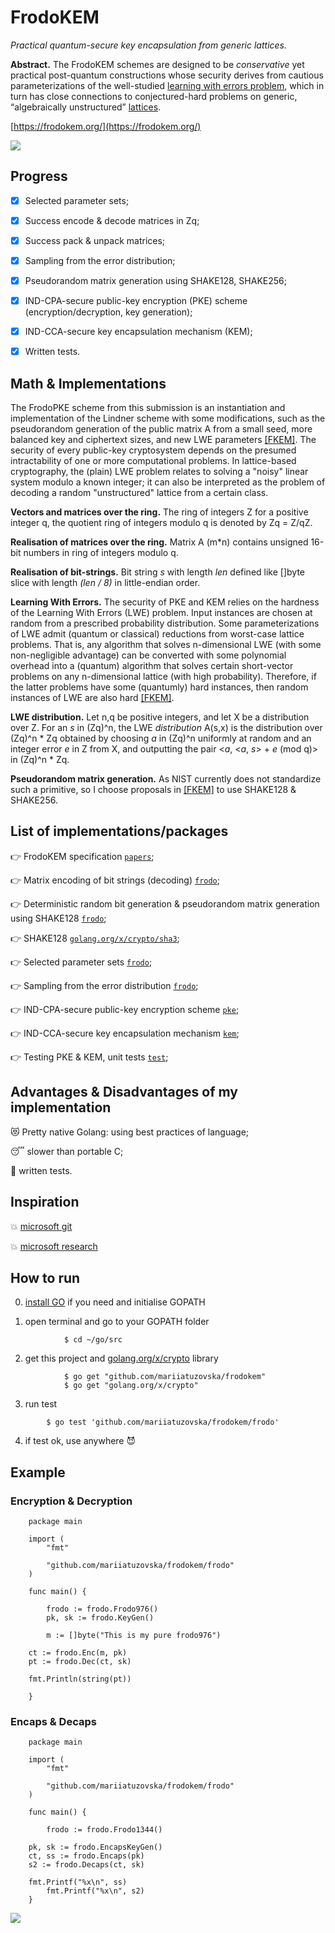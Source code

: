 # FrodoKEM

*Practical quantum-secure key encapsulation from generic lattices.*

**Abstract.** The FrodoKEM schemes are designed to be _conservative_ yet practical post-quantum constructions whose security derives from cautious parameterizations of the well-studied [learning with errors problem](https://en.wikipedia.org/wiki/Learning_with_errors), which in turn has close connections to conjectured-hard problems on generic, “algebraically unstructured” [lattices](https://en.wikipedia.org/wiki/Lattice_(order)).

[https://frodokem.org/](https://frodokem.org/)

![](https://github.com/mariiatuzovska/frodokem/blob/master/img/frodo.jpg)

## Progress 

- [x] Selected parameter sets;
- [x] Success encode & decode matrices in Zq;
- [x] Success pack & unpack matrices;
- [x] Sampling from the error distribution;
- [x] Pseudorandom matrix generation using SHAKE128, SHAKE256;
- [x] IND-CPA-secure public-key encryption (PKE) scheme (encryption/decryption, key generation);
- [x] IND-CCA-secure key encapsulation mechanism (KEM);

- [x] Written tests.

## Math & Implementations

The FrodoPKE scheme from this submission is an instantiation and implementation of the Lindner scheme with some modifications, such as the pseudorandom generation of the public matrix A from a small seed, more balanced key and ciphertext sizes, and new LWE parameters [\[FKEM\]](https://github.com/mariiatuzovska/frodokem/blob/master/papers/FrodoKEM-specification-20190702.pdf).
The security of every public-key cryptosystem depends on the presumed intractability of one or more computational problems. In lattice-based cryptography, the (plain) LWE problem relates to solving a "noisy" linear system modulo a known integer; it can also be interpreted as the problem of decoding a random "unstructured" lattice from a certain class.


**Vectors and matrices over the ring.** The ring of integers Z for a positive integer q, the quotient ring of integers modulo q is denoted by Zq = Z/qZ.

**Realisation of matrices over the ring.** Matrix A (m*n) contains unsigned 16-bit numbers in ring of integers modulo q.

**Realisation of bit-strings.** Bit string *s* with length *len* defined like []byte slice with length *(len / 8)* in little-endian order.

**Learning With Errors.** The security of PKE and KEM relies on the hardness of the Learning With Errors (LWE) problem. Input instances are chosen at random from a prescribed probability distribution. Some parameterizations of LWE admit (quantum or classical) reductions from worst-case lattice problems. That is, any algorithm that solves n-dimensional LWE (with some non-negligible advantage) can be converted with some polynomial overhead into a (quantum) algorithm that solves certain short-vector problems on any n-dimensional lattice (with high probability). Therefore, if the latter problems have some (quantumly) hard instances, then random instances of LWE are also hard [\[FKEM\]](https://github.com/mariiatuzovska/frodokem/blob/master/papers/FrodoKEM-specification-20190702.pdf).

**LWE distribution.** Let n,q be positive integers, and let X be a distribution over Z. For an *s* in (Zq)^n, the LWE *distribution* A(s,x) is the distribution over (Zq)^n \* Zq obtained by choosing *a* in (Zq)^n uniformly at random and an integer error *e* in Z from X, and outputting the pair <*a*, <*a*, *s*> + *e* (mod q)> in (Zq)^n \* Zq.

**Pseudorandom matrix generation.** As NIST currently does not standardize such a primitive, so I choose proposals in [\[FKEM\]](https://github.com/mariiatuzovska/frodokem/blob/master/papers/FrodoKEM-specification-20190702.pdf) to use SHAKE128 & SHAKE256.

## List of implementations/packages

:point_right: FrodoKEM specification [`papers`](https://github.com/mariiatuzovska/frodokem/blob/master/papers/FrodoKEM-specification-20190702.pdf);

:point_right: Matrix encoding of bit strings (decoding) [`frodo`](https://github.com/mariiatuzovska/frodokem/blob/master/frodo/frodo.go);

:point_right: Deterministic random bit generation & pseudorandom matrix generation using SHAKE128 [`frodo`](https://github.com/mariiatuzovska/frodokem/blob/master/frodo/frodo.go);

:point_right: SHAKE128 [`golang.org/x/crypto/sha3`](https://godoc.org/golang.org/x/crypto/sha3);

:point_right: Selected parameter sets [`frodo`](https://github.com/mariiatuzovska/frodokem/blob/master/frodo/frodo.go);

:point_right: Sampling from the error distribution [`frodo`](https://github.com/mariiatuzovska/frodokem/blob/master/frodo/frodo.go);

:point_right: IND-CPA-secure public-key encryption scheme [`pke`](https://github.com/mariiatuzovska/frodokem/blob/master/frodo/pke.go);

:point_right: IND-CCA-secure key encapsulation mechanism [`kem`](https://github.com/mariiatuzovska/frodokem/blob/master/frodo/kem.go);

:point_right: Testing PKE & KEM, unit tests [`test`](https://github.com/mariiatuzovska/frodokem/blob/master/frodo/frodo_test.go);

## Advantages & Disadvantages of my implementation

:heart_eyes_cat: Pretty native Golang: using best practices of language;

:sleeping: slower than portable C;

:space_invader: written tests.

## Inspiration

:boom: [microsoft git](https://github.com/Microsoft/PQCrypto-LWEKE)

:boom: [microsoft research](https://www.microsoft.com/en-us/research/?from=http%3A%2F%2Fresearch.microsoft.com%2F)

## How to run

0. [install GO](https://golang.org/doc/install?download=go1.13.darwin-amd64.pkg) if you need and initialise GOPATH

1. open terminal and go to your GOPATH folder

```
            $ cd ~/go/src
```

2. get this project and [golang.org/x/crypto](https://godoc.org/golang.org/x/crypto) library

```
            $ go get "github.com/mariiatuzovska/frodokem"
            $ go get "golang.org/x/crypto"
```

3. run test

```
	    $ go test 'github.com/mariiatuzovska/frodokem/frodo'
```

4. if test ok, use anywhere :smiling_imp:

## Example

### Encryption & Decryption 

```
    package main

    import (
        "fmt"
        
        "github.com/mariiatuzovska/frodokem/frodo"
    )

    func main() {

        frodo := frodo.Frodo976()
        pk, sk := frodo.KeyGen()

        m := []byte("This is my pure frodo976")
        
	ct := frodo.Enc(m, pk)
	pt := frodo.Dec(ct, sk)

	fmt.Println(string(pt))
        
    } 

```

### Encaps & Decaps

```
    package main

    import (
        "fmt"
        
        "github.com/mariiatuzovska/frodokem/frodo"
    )

    func main() {

        frodo := frodo.Frodo1344()

	pk, sk := frodo.EncapsKeyGen()
	ct, ss := frodo.Encaps(pk)
	s2 := frodo.Decaps(ct, sk)

	fmt.Printf("%x\n", ss)
        fmt.Printf("%x\n", s2)
    } 

```

![](https://github.com/mariiatuzovska/frodokem/blob/master/img/kem.jpg)
